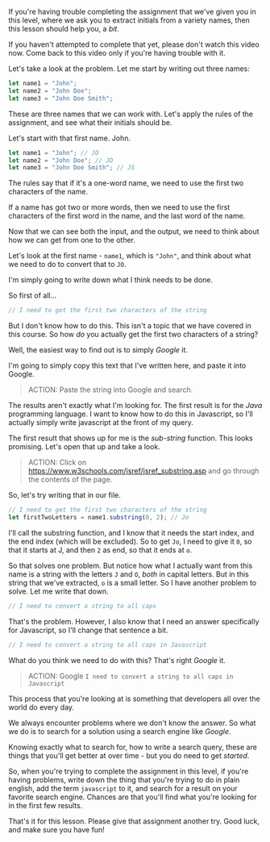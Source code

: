 If you're having trouble completing the assignment that we've given you in this level, where we ask you to extract initials from a variety names, then this lesson should help you, a _bit_.

If you haven't attempted to complete that yet, please don't watch this video now. Come back to this video only if you're having trouble with it.

Let's take a look at the problem. Let me start by writing out three names:

```js
let name1 = "John";
let name2 = "John Doe";
let name3 = "John Doe Smith";
```

These are three names that we can work with. Let's apply the rules of the assignment, and see what their initials should be.

Let's start with that first name. John.

```js
let name1 = "John"; // JO
let name2 = "John Doe"; // JD
let name3 = "John Doe Smith"; // JS
```

The rules say that if it's a one-word name, we need to use the first two characters of the name.

If a name has got two or more words, then we need to use the first characters of the first word in the name, and the last word of the name.

Now that we can see both the input, and the output, we need to think about how we can get from one to the other.

Let's look at the first name - `name1`, which is `"John"`, and think about what we need to do to convert that to `JO`.

I'm simply going to write down what I think needs to be done.

So first of all...

```js
// I need to get the first two characters of the string
```

But I don't know how to do this. This isn't a topic that we have covered in this course. So how _do_ you actually get the first two characters of a string?

Well, the easiest way to find out is to simply _Google_ it.

I'm going to simply copy this text that I've written here, and paste it into Google.

> ACTION: Paste the string into Google and search.

The results aren't exactly what I'm looking for. The first result is for the _Java_ programming language. I want to know how to do this in Javascript, so I'll actually simply write javascript at the front of my query.

The first result that shows up for me is the _sub-string_ function. This looks promising. Let's open that up and take a look.

> ACTION: Click on https://www.w3schools.com/jsref/jsref_substring.asp and go through the contents of the page.

So, let's try writing that in our file.

```js
// I need to get the first two characters of the string
let firstTwoLetters = name1.substring(0, 2); // Jo
```

I'll call the substring function, and I know that it needs the start index, and the end index (which will be excluded). So to get `Jo`, I need to give it `0`, so that it starts at J, and then `2` as end, so that it ends at `o`.

So that solves one problem. But notice how what I actually want from this name is a string with the letters `J` and `O`, _both_ in capital letters. But in this string that we've extracted, `o` is a small letter. So I have another problem to solve. Let me write that down.

```js
// I need to convert a string to all caps
```

That's the problem. However, I also know that I need an answer specifically for Javascript, so I'll change that sentence a bit.

```js
// I need to convert a string to all caps in Javascript
```

What do you think we need to do with this? That's right _Google_ it.

> ACTION: Google `I need to convert a string to all caps in Javascript`

This process that you're looking at is something that developers all over the world do every day.

We always encounter problems where we don't know the answer. So what we do is to search for a solution using a search engine like _Google_.

Knowing exactly what to search for, how to write a search query, these are things that you'll get better at over time - but you do need to get _started_.

So, when you're trying to complete the assignment in this level, if you're having problems, write down the thing that you're trying to do in plain english, add the term `javascript` to it, and search for a result on your favorite search engine. Chances are that you'll find what you're looking for in the first few results.

That's it for this lesson. Please give that assignment another try. Good luck, and make sure you have fun!
